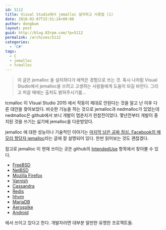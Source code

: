```yaml
---
id: 5112
title: Visual Studio에서 jemalloc 설치하고 사용법 (1)
date: 2018-02-07T15:51:24+09:00
author: dongbum
layout: post
guid: http://blog.83rpm.com/?p=5112
permalink: /archives/5112
categories:
  - 'C#'
tags:
  - C
  - jemalloc
  - tcmalloc
---
```

> 이 글은 jemalloc 을 설치하다가 애먹은 경험으로 쓰는 것. 혹시 나처럼 Visual Studio에서 jemalloc을 쓰려고 고생하는 사람들에게 도움이 되길 바란다. 그리고 퍼갈 때에는 출처도 밝혀주시기를...

tcmalloc 이 VIsual Studio 2015 에서 작동이 제대로 안된다는 것을 알고 난 이후 다른 대안을 찾아보았다. 비슷한 기능을 하는 것으로 jemalloc과 nedmalloc가 있었는데 nedmalloc은 github에서 보니 개발이 멈춘지가 한참전이었다. 몇년전부터 개발이 중지된 것을 쓰기는 싫기에 jemalloc을 다운받았다.

jemalloc 에 대한 성능이나 기술적인 이야기는 [마지막 남은 공짜 점심. Facebook의 메모리 할당자 jemalloc](http://channy.creation.net/project/dev.kthcorp.com/2011/05/12/last-free-lunch-facebooks-memory-allocator-jemalloc/index.html)라는 글에 잘 설명되어 있다. 한번 읽어보는 것도 괜찮겠다.

참고로 jemalloc 이 현재 쓰이는 곳은 github의 [IntendedUse](https://github.com/jemalloc/jemalloc/wiki/Background#intended-use) 항목에서 찾아볼 수 있다.

  * [FreeBSD](http://www.freebsd.org/)
  * [NetBSD](http://www.netbsd.org/)
  * [Mozilla Firefox](http://www.mozilla.org/firefox/)
  * [Varnish](https://www.varnish-cache.org/)
  * [Cassandra](http://cassandra.apache.org/)
  * [Redis](http://redis.io/)
  * [hhvm](https://github.com/facebook/hiphop-php)
  * [MariaDB](https://mariadb.org/)
  * [Aerospike](http://www.aerospike.com/)
  * [Android](https://github.com/android/platform_bionic)

에서 쓰이고 있다고 한다. 개발자라면 대부분 알만한 유명한 프로젝트들.
